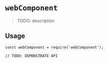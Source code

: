 # `webComponent`

> TODO: description

## Usage

```
const webComponent = require('webComponent');

// TODO: DEMONSTRATE API
```
